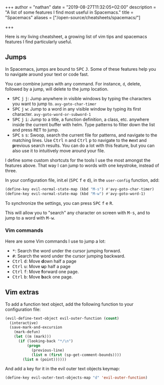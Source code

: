 +++
author = "nathan"
date = "2019-08-27T11:32:05+02:00"
description = "A list of some features I find most useful in Spacemacs."
title = "Spacemacs"
aliases = ["/open-source/cheatsheets/spacemacs/"]

+++

Here is my living cheatsheet, a growing list of vim tips and spacemacs features I find particularly useful.
<!-- Use shortcuts template and data? -->

## Jumps ##

In Spacemacs, jumps are bound to <kbd>SPC</kbd> <kbd>J</kbd>. Some of these features help you to navigate around your text or code fast.

You can combine jumps with any command. For instance, `d`, delete, followed by a jump, will delete to the jump location.

- <kbd>SPC</kbd> <kbd>j</kbd> <kbd>j</kbd>: Jump anywhere in visible windows by typing the characters you want to jump to. `avy-goto-char-timer`
- <kbd>SPC</kbd> <kbd>j</kbd> <kbd>w</kbd>: Jump to a word in any visible window by typing its first character. `avy-goto-word-or-subword-1`
- <kbd>SPC</kbd> <kbd>j</kbd> <kbd>i</kbd>: Jump to a title, a function definition, a class, etc. anywhere inside the current buffer with helm. Type patterns to filter down the list and press <kbd>RET</kbd> to jump.
- <kbd>SPC</kbd> <kbd>s</kbd> <kbd>s</kbd>: Swoop, search the current file for patterns, and navigate to the matching lines. Use <kbd>Ctrl</kbd> <kbd>n</kbd> and <kbd>Ctrl</kbd> <kbd>p</kbd> to navigate to the **n**ext and **p**revious search results. You can do a lot with this feature, but you can also use it to intuitively move around your file.

I define some custom shortcuts for the tools I use the most amongst the features above. That way I can jump to words with one keystroke, instead of three.

In your configuration file, init.el (<kbd>SPC</kbd> <kbd>f</kbd> <kbd>e</kbd> <kbd>d</kbd>), in the `user-config` function, add:

```lisp
(define-key evil-normal-state-map (kbd "M-s") #'avy-goto-char-timer)
(define-key evil-normal-state-map (kbd "M-w") #'avy-goto-word-1)
```

To synchronize the settings, you can press <kbd>SPC</kbd> <kbd>f</kbd> <kbd>e</kbd> <kbd>R</kbd>.

This will allow you to "search" any character on screen with <kbd>M-s</kbd>, and to jump to a word with <kbd>M-w</kbd>.

### Vim commands ###

Here are some Vim commands I use to jump a lot:

- <kbd>\*</kbd>: Search the word under the cursor jumping forward.
- <kbd>\#</kbd>: Search the word under the cursor jumping backward.
- <kbd>Ctrl</kbd> <kbd>d</kbd>: Move **d**own half a page
- <kbd>Ctrl</kbd> <kbd>u</kbd>: Move **u**p half a page
- <kbd>Ctrl</kbd> <kbd>f</kbd>: Move **f**orward one page.
- <kbd>Ctrl</kbd> <kbd>b</kbd>: Move **b**ack one page.

## Vim extras ##

To add a function text object, add the following function to your configuration file:

```lisp
(evil-define-text-object evil-outer-function (count)
  (interactive)
  (save-mark-and-excursion
    (mark-defun)
    (let ((m (mark)))
      (if (looking-back "*/\n")
          (progn
            (previous-line)
            (list m (first (sp-get-comment-bounds))))
        (list m (point))))))
```

And add a key for it in the evil outer text objects keymap:

```lisp
(define-key evil-outer-text-objects-map "d" 'evil-outer-function)
```
